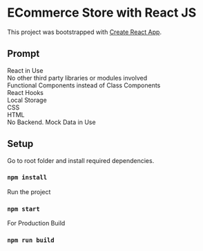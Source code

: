 # ECommerce Store with React JS

This project was bootstrapped with [Create React App](https://github.com/facebook/create-react-app).


## Prompt
React in Use  
No other third party libraries or modules involved  
Functional Components instead of Class Components  
React Hooks  
Local Storage  
CSS  
HTML  
No Backend. Mock Data in Use  


## Setup 
Go to root folder and install required dependencies.
### `npm install`

Run the project
### `npm start`

For Production Build
### `npm run build`

